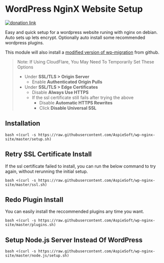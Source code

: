 # WordPress NginX Website Setup

[![donation link](https://img.shields.io/badge/buy%20me%20a%20coffee-square-blue)](https://buymeacoffee.aspiesoft.com)

Easy and quick setup for a wordpress website runing with nginx on debian.
Auto sets up lets encrypt.
Optionally auto install some recommended wordpress plugins.

This module will also install a [modified version of wp-migration](https://github.com/d0n601/All-In-One-WP-Migration-With-Import.git) from github.

> Note: If Using CloudFlare, You May Need To Temporarily Set These Options
>
> - Under **SSL/TLS > Origin Server**
>   - Enable **Authenticated Origin Pulls**
> - Under **SSL/TLS > Edge Certificates**
>   - Disable **Always Use HTTPS**
>   - If the ssl certificate still fails after trying the above
>     - Disable **Automatic HTTPS Rewrites**
>     - Click **Disable Universal SSL**

## Installation

```shell script
bash <(curl -s https://raw.githubusercontent.com/AspieSoft/wp-nginx-site/master/setup.sh)
```

## Retry SSL Certificate Install

If the ssl certificate failed to install, you can run the below command to try again, without rerunning the initial setup.

```shell script
bash <(curl -s https://raw.githubusercontent.com/AspieSoft/wp-nginx-site/master/ssl.sh)
```

## Redo Plugin Install

You can easily install the reccommended plugins any time you want.

```shell script
bash <(curl -s https://raw.githubusercontent.com/AspieSoft/wp-nginx-site/master/plugins.sh)
```

## Setup Node.js Server Instead Of WordPress

```shell script
bash <(curl -s https://raw.githubusercontent.com/AspieSoft/wp-nginx-site/master/node.js/setup.sh)
```
